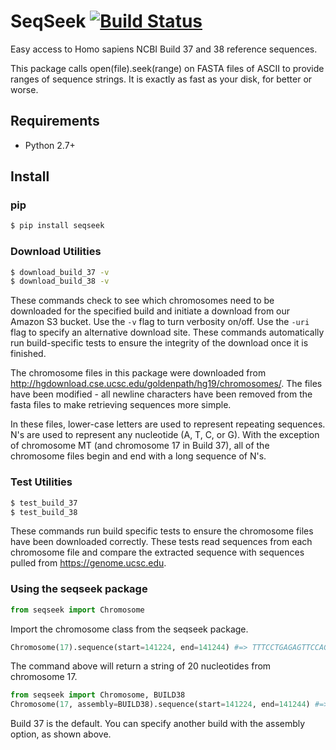 SeqSeek [![Build Status](https://travis-ci.org/23andMe/seqseek.svg?branch=master)](https://travis-ci.org/23andMe/seqseek)
=================
Easy access to Homo sapiens NCBI Build 37 and 38 reference sequences.

This package calls open(file).seek(range) on FASTA files of ASCII to provide
ranges of sequence strings. It is exactly as fast as your disk, for better or worse.

Requirements
------------
* Python 2.7+

Install
-------
### pip
```bash
$ pip install seqseek
```

### Download Utilities
```bash
$ download_build_37 -v
$ download_build_38 -v
```
These commands check to see which chromosomes need to be downloaded for the
specified build and initiate a download from our Amazon S3 bucket. Use
the `-v` flag to turn verbosity on/off. Use the `-uri` flag to specify an
alternative download site. These commands automatically run build-specific tests
to ensure the integrity of the download once it is finished.

The chromosome files in this package were downloaded from
http://hgdownload.cse.ucsc.edu/goldenpath/hg19/chromosomes/. The files have been
modified - all newline characters have been removed from the fasta files to make
retrieving sequences more simple.

In these files, lower-case letters are used to represent repeating sequences. N's
are used to represent any nucleotide (A, T, C, or G). With the exception of 
chromosome MT (and chromosome 17 in Build 37), all of the chromosome files begin 
and end with a long sequence of N's.


### Test Utilities
```bash
$ test_build_37
$ test_build_38
```
These commands run build specific tests to ensure the chromosome files have been
downloaded correctly. These tests read sequences from each chromosome file and
compare the extracted sequence with sequences pulled from https://genome.ucsc.edu.


### Using the seqseek package
```python
from seqseek import Chromosome
```
Import the chromosome class from the seqseek package.

```python
Chromosome(17).sequence(start=141224, end=141244) #=> TTTCCTGAGAGTTCCAGTGA
```
The command above will return a string of 20 nucleotides from chromosome 17.

```python
from seqseek import Chromosome, BUILD38
Chromosome(17, assembly=BUILD38).sequence(start=141224, end=141244) #=> ACCTGGTGAGGGGACATGGG
```
Build 37 is the default. You can specify another build with the assembly option,
as shown above.

